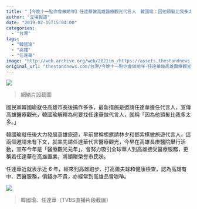 ```yaml
---
title: "【今晚十一點你會做啲咩】任達華做高雄醫療觀光代言人　韓國瑜：因他頭髮比我多太多"
author: "立場報道"
date: "2019-02-15T15:04:00"
categories:
  - "台灣"
tags:
  - "韓國瑜"
  - "高雄"
  - "任達華"
image: "http://web.archive.org/web/2021im_/https://assets.thestandnews.com/media/photos/yam22-01_7uaJT.png"
original_url: "thestandnews.com/台灣/今晚十一點你會做啲咩-任達華做高雄醫療觀光代言人-韓國瑜-因他頭髮比我多太多"
---
```

![](http://web.archive.org/web/2021im_/https://assets.thestandnews.com/media/photos/yam22-01_7uaJT.png)
> 網絡片段截圖

國民黨韓國瑜就任高雄市長後搞作多多，最新措施是邀請任達華擔任代言人，宣傳高雄醫療觀光，韓國瑜解釋為何要找任達華做代言人，就稱「因為他頭髮比我多太多。」

韓國瑜就任後大力發展高雄旅遊，早前曾稱想邀請林夕和鄧紫棋做旅遊代言人，這兩個邀請未有下文，就率先請任達華代言醫療觀光，今早在高雄長庚醫院舉行活動，宣布今年是「醫療觀光元年」，會努力吸引全球華人到高雄接受醫療服務，更稱若任達華在高雄置業，將頒贈榮譽市民狀。

任達華近就表示近 6 年，經來到高雄跑步、打高爾夫球和健康檢查，認為高雄有中、西醫服務，價錢亦不貴，亦經常到高雄品嘗咖啡。

![](http://web.archive.org/web/2021im_/https://assets.thestandnews.com/media/photos/ka_hkYEy.png)
> 韓國瑜、任達華（TVBS直播片段截圖）